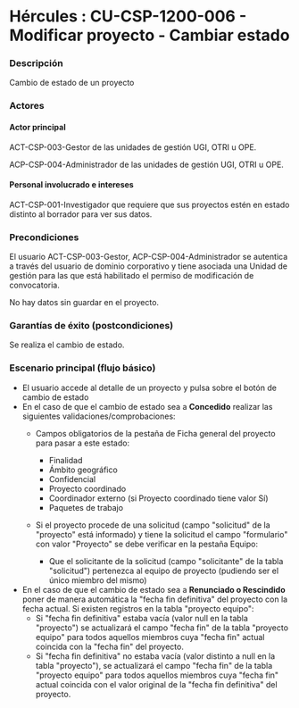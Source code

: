 # Hércules : CU\-CSP\-1200\-006 \- Modificar proyecto \- Cambiar estado



### Descripción

Cambio de estado de un proyecto

### Actores

#### Actor principal

ACT\-CSP\-003\-Gestor de las unidades de gestión UGI, OTRI u OPE.

ACP\-CSP\-004\-Administrador de las unidades de gestión UGI, OTRI u OPE.

#### Personal involucrado e intereses

ACT\-CSP\-001\-Investigador que requiere que sus proyectos estén en estado distinto al borrador para ver sus datos.

### Precondiciones

El usuario ACT\-CSP\-003\-Gestor, ACP\-CSP\-004\-Administrador se autentica a través del usuario de dominio corporativo y tiene asociada una Unidad de gestión para las que está habilitado el permiso de modificación de convocatoria.

No hay datos sin guardar en el proyecto.

### Garantías de éxito (postcondiciones)

Se realiza el cambio de estado.

### Escenario principal (flujo básico)

* El usuario accede al detalle de un proyecto y pulsa sobre el botón de cambio de estado
* En el caso de que el cambio de estado sea a **Concedido** realizar las siguientes validaciones/comprobaciones:
	+ Campos obligatorios de la pestaña de Ficha general del proyecto para pasar a este estado:
	
	
		- Finalidad
		- Ámbito geográfico
		- Confidencial
		- Proyecto coordinado
		- Coordinador externo (si Proyecto coordinado tiene valor Sí)
		- Paquetes de trabajo
	+ Si el proyecto procede de una solicitud (campo "solicitud" de la "proyecto" está informado) y tiene la solicitud el campo "formulario" con valor "Proyecto" se debe verificar en la pestaña Equipo:  
	
		- Que el solicitante de la solicitud (campo "solicitante" de la tabla "solicitud") pertenezca al equipo de proyecto (pudiendo ser el único miembro del mismo)
* En el caso de que el cambio de estado sea a **Renunciado o Rescindido** poner de manera automática la "fecha fin definitiva" del proyecto con la fecha actual. Si existen registros en la tabla "proyecto equipo":
	+ Si "fecha fin definitiva" estaba vacía (valor null en la tabla "proyecto") se actualizará el campo "fecha fin" de la tabla "proyecto equipo" para todos aquellos miembros cuya "fecha fin" actual coincida con la "fecha fin" del proyecto.
	+ Si "fecha fin definitiva" no estaba vacía (valor distinto a null en la tabla "proyecto"), se actualizará el campo "fecha fin" de la tabla "proyecto equipo" para todos aquellos miembros cuya "fecha fin" actual coincida con el valor original de la "fecha fin definitiva" del proyecto.

  






